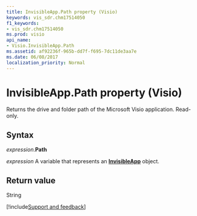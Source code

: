 ```yaml
---
title: InvisibleApp.Path property (Visio)
keywords: vis_sdr.chm17514050
f1_keywords:
- vis_sdr.chm17514050
ms.prod: visio
api_name:
- Visio.InvisibleApp.Path
ms.assetid: af92236f-965b-dd7f-f695-7dc11de3aa7e
ms.date: 06/08/2017
localization_priority: Normal
---
```



# InvisibleApp.Path property (Visio)

Returns the drive and folder path of the Microsoft Visio application. Read-only.


## Syntax

_expression_.**Path**

_expression_ A variable that represents an **[InvisibleApp](Visio.InvisibleApp.md)** object.


## Return value

String

[!include[Support and feedback](~/includes/feedback-boilerplate.md)]